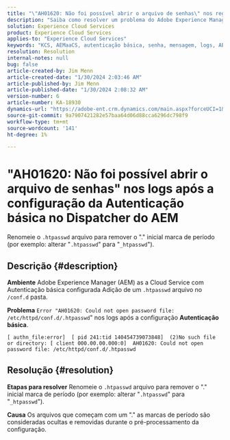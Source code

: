 ```yaml
---
title: "\"AH01620: Não foi possível abrir o arquivo de senhas\" nos registros após configurar a Autenticação básica no Dispatcher AEM"
description: "Saiba como resolver um problema do Adobe Experience Manager as a Cloud Service em que, após configurar a Autenticação básica, o erro \"AH01620\" é exibido nos logs."
solution: Experience Cloud Services
product: Experience Cloud Services
applies-to: "Experience Cloud Services"
keywords: "KCS, AEMaaCS, autenticação básica, senha, mensagem, logs, AEM, dispatcher, Adobe Experience Manager, AH01620, Solução de problemas"
resolution: Resolution
internal-notes: null
bug: false
article-created-by: Jim Menn
article-created-date: "1/30/2024 2:03:46 AM"
article-published-by: Jim Menn
article-published-date: "1/30/2024 2:08:32 AM"
version-number: 6
article-number: KA-18930
dynamics-url: "https://adobe-ent.crm.dynamics.com/main.aspx?forceUCI=1&pagetype=entityrecord&etn=knowledgearticle&id=77150dc9-13bf-ee11-9079-6045bd006268"
source-git-commit: 9a7907421282e57baa64d06d88cca6296dc798f9
workflow-type: tm+mt
source-wordcount: '141'
ht-degree: 1%

---
```


# &quot;AH01620: Não foi possível abrir o arquivo de senhas&quot; nos logs após a configuração da Autenticação básica no Dispatcher do AEM


Renomeie o `.htpasswd` arquivo para remover o &quot;.&quot; inicial marca de período (por exemplo: alterar &quot;`.htpasswd`&quot; para &quot;`_htpasswd`&quot;).

## Descrição {#description}


<b>Ambiente</b>
Adobe Experience Manager (AEM) as a Cloud Service com Autenticação básica configurada Adição de um `.htpasswd` arquivo no `/conf.d` pasta.

<b>Problema</b>
`Error "AH01620: Could not open password file: /etc/httpd/conf.d/.htpasswd`&quot; nos logs após a configuração <b>Autenticação básica</b>.


```
[ authn_file:error]  [ pid 241:tid 140454739073848]  (2)No such file or directory: [ client 000.00.00.000:0]  AH01620: Could not open password file: /etc/httpd/conf.d/.htpasswd
```





## Resolução {#resolution}


<b>Etapas para resolver</b>
Renomeie o `.htpasswd` arquivo para remover o &quot;.&quot; inicial marca de período (por exemplo: alterar &quot;`.htpasswd`&quot; para &quot;`_htpasswd`&quot;).

<b>Causa</b>
Os arquivos que começam com um &quot;.&quot; as marcas de período são consideradas ocultas e removidas durante o pré-processamento da configuração.
